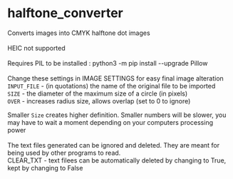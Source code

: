 # halftone_converter<br />
Converts images into CMYK halftone dot images<br />
<br />
HEIC not supported<br />
<br />
Requires PIL to be installed :   python3 -m pip install --upgrade Pillow<br />
<br />
Change these settings in IMAGE SETTINGS for easy final image alteration<br />
`INPUT_FILE` -    (in quotations) the name of the original file to be imported<br />
`SIZE`       -    the diameter of the maximum size of a circle (in pixels)<br />
`OVER`       -    increases radius size, allows overlap (set to 0 to ignore)<br />

Smaller `Size` creates higher definition. Smaller numbers will be slower, you may have to wait a moment depending on your computers processing power<br />
<br />
The text files generated can be ignored and deleted. They are meant for being used by other programs to read.<br />
CLEAR_TXT  -    text filees can be automatically deleted by changing to True, kept by changing to False <br />
